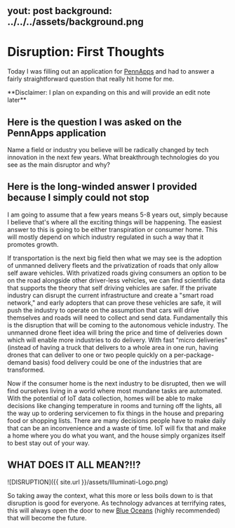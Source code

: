 # 
yout: post
background: ../../../assets/background.png
---
# Disruption: First Thoughts  

Today I was filling out an application for [PennApps](http://2017f.pennapps.com/) and had to answer a fairly straightforward question that really hit home for me. 

\*\*Disclaimer: I plan on expanding on this and will provide an edit note later\*\*
## Here is the question I was asked on the PennApps application

Name a field or industry you believe will be radically changed by tech innovation in the next few years. What breakthrough technologies do you see as the main disruptor and why?


## Here is the long-winded answer I provided because I simply could not stop 

I am going to assume that a few years means 5-8 years out, simply because I believe that's where all the exciting things will be happening. The easiest answer to this is going to be either transpiration or consumer home. This will mostly depend on  which industry regulated in such a way that it promotes growth.  


If transportation is the next big field then what we may see is the adoption of unmanned delivery fleets and the privatization of roads that only allow self aware vehicles. With privatized roads giving consumers an option to be on the road alongside other driver-less vehicles, we can find scientific data that supports the theory that self driving vehicles are safer. If the private industry can disrupt the current infrastructure and create a "smart road network," and early adopters that can prove these vehicles are safe, it will push the industry to operate on the assumption that cars will drive themselves and roads will need to collect and send data. Fundamentally this is the disruption that will be coming to the autonomous vehicle industry. The unmanned drone fleet idea will bring the price and time of deliveries down which will enable more industries to do delivery. With fast "micro deliveries" (instead of having a truck that delivers to a whole area in one run, having drones that can deliver to one or two people quickly on a per-package-demand basis) food delivery could be one of the industries that are transformed. 


Now if the consumer home is the next industry to be disrupted, then we will find ourselves living in a world where most mundane tasks are automated. With the potential of IoT data collection, homes will be able to make decisions like changing temperature in rooms and turning off the lights, all the way up to ordering servicemen to fix things in the house and preparing food or shopping lists. There are many decisions people have to make daily that can be an inconvenience and a waste of time. IoT will fix that and make a home where you do what you want, and the house simply organizes itself to best stay out of your way. 


## WHAT DOES IT ALL MEAN?!!? 

![DISRUPTION]({{ site.url }}/assets/Illuminati-Logo.png)

So taking away the context, what this more or less boils down to is that disruption is good for everyone. As technology advances at terrifying rates, this will always open the door to new [Blue Oceans](https://www.blueoceanstrategy.com/) (highly recommended) that will become the future. 
